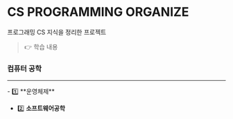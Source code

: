 # CS PROGRAMMING ORGANIZE
 프로그래밍 CS 지식을 정리한 프로젝트
> 👉 학습 내용

### 컴퓨터 공학
<hr>
- 1️⃣ **운영체제**


- 2️⃣ **소프트웨어공학**
